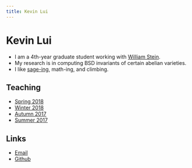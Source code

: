 ```yaml
---
title: Kevin Lui
---
```

# Kevin Lui

* I am a 4th-year graduate student working with [William
  Stein](http://wstein.org/). 
* My research is in computing BSD invariants of certain abelian varieties.
* I like [sage-ing](http://www.sagemath.org/), math-ing, and climbing.

## Teaching

* [Spring 2018](./sp18m308)
* [Winter 2018](./wi18m308)
* [Autumn 2017](./au17m308)
* [Summer 2017](./su17m126)

## Links

* <i class="fas fa-envelope"></i> [Email](mailto:klui@uw.edu)
* <i class="fab fa-github-square"></i> [Github](https://github.com/kevinywlui/)

